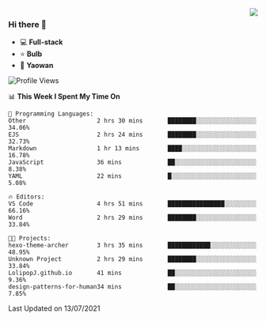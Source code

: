 <img  align="right" src="https://github-readme-stats.vercel.app/api?username=LolipopJ&show_icons=true&count_private=true&hide_title=true&include_all_commits=true&theme=vue">

### Hi there 👋

- :computer: **Full-stack**
- :star: **Bulb**
- :pill: **Yaowan**

<!--START_SECTION:waka-->
![Profile Views](http://img.shields.io/badge/Profile%20Views-2-blue)

📊 **This Week I Spent My Time On** 

```text
💬 Programming Languages: 
Other                    2 hrs 30 mins       ████████░░░░░░░░░░░░░░░░░   34.06% 
EJS                      2 hrs 24 mins       ████████░░░░░░░░░░░░░░░░░   32.73% 
Markdown                 1 hr 13 mins        ████░░░░░░░░░░░░░░░░░░░░░   16.78% 
JavaScript               36 mins             ██░░░░░░░░░░░░░░░░░░░░░░░   8.38% 
YAML                     22 mins             █░░░░░░░░░░░░░░░░░░░░░░░░   5.08%

🔥 Editors: 
VS Code                  4 hrs 51 mins       ████████████████░░░░░░░░░   66.16% 
Word                     2 hrs 29 mins       ████████░░░░░░░░░░░░░░░░░   33.84%

🐱‍💻 Projects: 
hexo-theme-archer        3 hrs 35 mins       ████████████░░░░░░░░░░░░░   48.95% 
Unknown Project          2 hrs 29 mins       ████████░░░░░░░░░░░░░░░░░   33.84% 
LolipopJ.github.io       41 mins             ██░░░░░░░░░░░░░░░░░░░░░░░   9.36% 
design-patterns-for-human34 mins             ██░░░░░░░░░░░░░░░░░░░░░░░   7.85%

```


 Last Updated on 13/07/2021
<!--END_SECTION:waka-->

